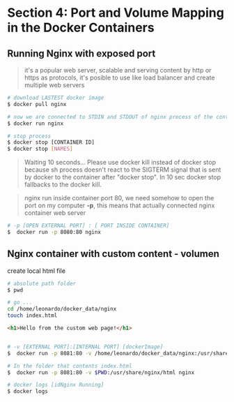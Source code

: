 # Section 4: Port and Volume Mapping in the Docker Containers


##  Running Nginx with exposed port 
> it's a popular web server, scalable and serving content by http or https as protocols, it's posible to use like load balancer and create multiple web servers

```bash
# download LASTEST docker image
$ docker pull nginx

# now we are connected to STDIN and STDOUT of nginx process of the container
$ docker run nginx

```

```sh
# stop process
$ docker stop [CONTAINER ID]
$ docker stop [NAMES]
```
> Waiting 10 seconds...
Please use docker kill instead of docker stop because
sh process doesn't react to the SIGTERM signal that is
sent by docker to the container after "docker stop".
In 10 sec docker stop fallbacks to the docker kill.

> nginx run inside container port 80, we need somehow to open the port on my computer **-p**, this means that actually connected nginx container web server

```sh
# -p [OPEN EXTERNAL PORT] : [ PORT INSIDE CONTAINER]
$  docker run -p 8080:80 nginx

```

## Nginx container with custom content - volumen

create local html file 


```bash
# absolute path folder
$ pwd 

# go ...
cd /home/leonardo/docker_data/nginx
touch index.html
```
```html
<h1>Hello from the custom web page!</h1>
```

```bash

# -v [EXTERNAL PORT]:[INTERNAL PORT] [dockerImage]
$  docker run -p 8081:80 -v /home/leonardo/docker_data/nginx:/usr/share/nginx/html nginx 

# In the folder that contents index.html
$  docker run -p 8081:80 -v $PWD:/usr/share/nginx/html nginx 

# docker logs [idNginx Running]
$ docker logs 
```

